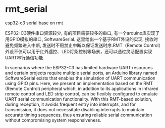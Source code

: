 # rmt_serial
esp32-c3 serial base on rmt

ESP32-C3硬件串口资源较少, 有的项目需要较多的串口, 有一个arduino库实现了用GPIO模拟的串口, SoftwareSerial. 这里给出一个基于RMT外设的实现, 接收时避免频繁进入中断, 发送时不用禁止中断以保证发送时序.RMT（Remote Control）外设不仅可以用于红外遥控、LED灯条控制等场景，还可以通过灵活配置实现UART串行通信功能.

In scenarios where the ESP32-C3 has limited hardware UART resources and certain projects require multiple serial ports, an Arduino library named SoftwareSerial exists that enables the simulation of UART communication using GPIO pins. Here, we present an implementation based on the RMT (Remote Control) peripheral which, in addition to its applications in infrared remote control and LED strip control, can be flexibly configured to emulate UART serial communication functionality. With this RMT-based solution, during reception, it avoids frequent entry into interrupts, and for transmission, it does not necessitate disabling interrupts to maintain accurate timing sequences, thus ensuring reliable serial communication without compromising system responsiveness.

